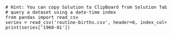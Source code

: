 <pre class="file" data-target="clipboard">
# Hint: You can copy Solution to ClipBoard from Solution Tab
# query a dataset using a date-time index
from pandas import read_csv
series = read_csv('routine-births.csv', header=0, index_col=0, parse_dates=True, squeeze=True)
print(series['1960-01'])
</pre>

